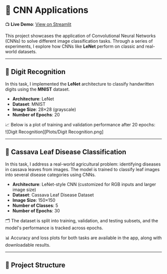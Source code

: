 # 🧠 CNN Applications

📺 **Live Demo**: [View on Streamlit](https://bindepzai7-cnn-applications.streamlit.app/)

This project showcases the application of Convolutional Neural Networks (CNNs) to solve different image classification tasks. Through a series of experiments, I explore how CNNs like **LeNet** perform on classic and real-world datasets.

---

## 🔢 Digit Recognition

In this task, I implemented the **LeNet** architecture to classify handwritten digits using the **MNIST** dataset.

- **Architecture**: LeNet  
- **Dataset**: MNIST  
- **Image Size**: 28×28 (grayscale)  
- **Number of Epochs**: 20  

📈 Below is a plot of training and validation performance after 20 epochs:  
![Digit Recognition][Plots/Digit Recognition.png]

---

## 🌿 Cassava Leaf Disease Classification

In this task, I address a real-world agricultural problem: identifying diseases in cassava leaves from images. The model is trained to classify leaf images into several disease categories using CNNs.

- **Architecture**: LeNet-style CNN (customized for RGB inputs and larger image size)  
- **Dataset**: Cassava Leaf Disease Dataset  
- **Image Size**: 150×150  
- **Number of Classes**: 5  
- **Number of Epochs**: 30  

🗂 The dataset is split into training, validation, and testing subsets, and the model's performance is tracked across epochs.

📊 Accuracy and loss plots for both tasks are available in the app, along with downloadable results.

---

## 📁 Project Structure

